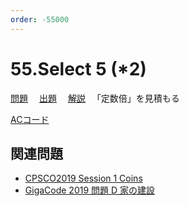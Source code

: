 ```yaml
---
order: -55000
---
```


# 55.Select 5 (*2)

[問題](https://atcoder.jp/contests/typical90/tasks/typical90_bc)
　[出題](https://github.com/E869120/kyopro_educational_90/blob/main/problem/055.jpg?raw=true)
　[解説](https://github.com/E869120/kyopro_educational_90/blob/main/editorial/055.jpg?raw=true)
　「定数倍」を見積もる

[ACコード](https://atcoder.jp/contests/typical90/submissions/25185328)

## 関連問題

- [CPSCO2019 Session 1 Coins](https://atcoder.jp/contests/cpsco2019-s1/tasks/cpsco2019_s1_c)
- [GigaCode 2019 問題 D 家の建設](https://atcoder.jp/contests/gigacode-2019/tasks/gigacode_2019_d)
